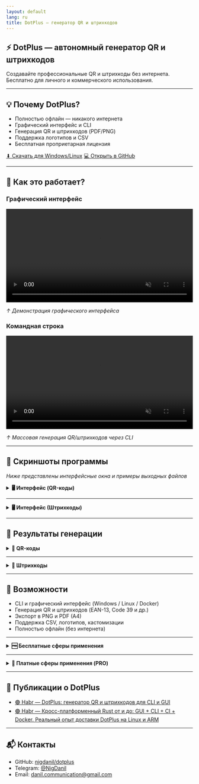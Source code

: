 ```yaml
---
layout: default
lang: ru
title: DotPlus — генератор QR и штрихкодов
---
```


## ⚡ DotPlus — автономный генератор QR и штрихкодов  
Создавайте профессиональные QR и штрихкоды без интернета.  
Бесплатно для личного и коммерческого использования.

---

## 💡 Почему DotPlus?

- Полностью офлайн — никакого интернета
- Графический интерфейс и CLI
- Генерация QR и штрихкодов (PDF/PNG)
- Поддержка логотипов и CSV
- Бесплатная проприетарная лицензия


<p style="margin: 1em 0;">
  <a href="https://github.com/nigdanil/dotplus/releases" class="btn">⬇ Скачать для Windows/Linux</a>
  <a href="https://github.com/nigdanil/dotplus" class="btn">💻 Открыть в GitHub</a>
</p>

---

## 🎥 Как это работает?
### Графический интерфейс
<video loop muted playsinline controls width="100%">
  <source src="/dotplus/assets/video/GUI.mp4" type="video/mp4">
  Ваш браузер не поддерживает воспроизведение видео.
</video>
<p><em>↑ Демонстрация графического интерфейса</em></p>

### Командная строка
<video loop muted playsinline controls width="100%">
  <source src="/dotplus/assets/video/300_QR-Codes.mp4" type="video/mp4">
  Ваш браузер не поддерживает воспроизведение видео.
</video>
<p><em>↑ Массовая генерация QR/штрихкодов через CLI</em></p>

---

## 📸 Скриншоты программы
<em>Ниже представлены интерфейсные окна и примеры выходных файлов</em>

<details markdown="1">
<summary><strong>🖥️ Интерфейс (QR-коды)</strong></summary>

<div class="screenshot-gallery">
  <a href="/dotplus/assets/screenshots/ru/qr/ui/1.png" target="_blank"><img src="/dotplus/assets/screenshots/ru/qr/ui/1.png" alt="GUI 1"></a>
  <a href="/dotplus/assets/screenshots/ru/qr/ui/2.png" target="_blank"><img src="/dotplus/assets/screenshots/ru/qr/ui/2.png" alt="GUI 2"></a>
  <a href="/dotplus/assets/screenshots/ru/qr/ui/3.png" target="_blank"><img src="/dotplus/assets/screenshots/ru/qr/ui/3.png" alt="GUI 3"></a>
  <a href="/dotplus/assets/screenshots/ru/qr/ui/4.png" target="_blank"><img src="/dotplus/assets/screenshots/ru/qr/ui/4.png" alt="GUI 4"></a>
  <a href="/dotplus/assets/screenshots/ru/qr/ui/5.png" target="_blank"><img src="/dotplus/assets/screenshots/ru/qr/ui/5.png" alt="GUI 5"></a>
  <a href="/dotplus/assets/screenshots/ru/qr/ui/6.png" target="_blank"><img src="/dotplus/assets/screenshots/ru/qr/ui/6.png" alt="GUI 6"></a>
  <a href="/dotplus/assets/screenshots/ru/qr/ui/7.png" target="_blank"><img src="/dotplus/assets/screenshots/ru/qr/ui/7.png" alt="GUI 7"></a>
  <a href="/dotplus/assets/screenshots/ru/qr/ui/8.png" target="_blank"><img src="/dotplus/assets/screenshots/ru/qr/ui/8.png" alt="GUI 8"></a>
</div>

</details>

---

<details markdown="1">
<summary><strong>🖥️ Интерфейс (Штрихкоды)</strong></summary>

<div class="screenshot-gallery">
  <a href="/dotplus/assets/screenshots/ru/barcodes/ui/1.png" target="_blank"><img src="/dotplus/assets/screenshots/ru/barcodes/ui/1.png" alt="GUI 1"></a>
  <a href="/dotplus/assets/screenshots/ru/barcodes/ui/2.png" target="_blank"><img src="/dotplus/assets/screenshots/ru/barcodes/ui/2.png" alt="GUI 2"></a>
  <a href="/dotplus/assets/screenshots/ru/barcodes/ui/3.png" target="_blank"><img src="/dotplus/assets/screenshots/ru/barcodes/ui/3.png" alt="GUI 3"></a>
</div>

</details>

---

## 🧾 Результаты генерации

<details markdown="1">
<summary><strong>🔳 QR-коды</strong></summary>

<div class="screenshot-gallery">
  <a href="/dotplus/assets/screenshots/ru/qr/res/1.png" target="_blank"><img src="/dotplus/assets/screenshots/ru/qr/res/1.png" alt="QR-code-1"></a>
  <a href="/dotplus/assets/screenshots/ru/qr/res/2.png" target="_blank"><img src="/dotplus/assets/screenshots/ru/qr/res/2.png" alt="QR-code-2"></a>
</div>

</details>

---

<details markdown="1">
<summary><strong>🔳 Штрихкоды</strong></summary>

<div class="screenshot-gallery">
  <a href="/dotplus/assets/screenshots/ru/barcodes/res/1.png" target="_blank"><img src="/dotplus/assets/screenshots/ru/barcodes/res/1.png" alt="QR-code-1"></a>
  <a href="/dotplus/assets/screenshots/ru/barcodes/res/2.png" target="_blank"><img src="/dotplus/assets/screenshots/ru/barcodes/res/2.png" alt="QR-code-2"></a>
  <a href="/dotplus/assets/screenshots/ru/barcodes/res/3.png" target="_blank"><img src="/dotplus/assets/screenshots/ru/barcodes/res/3.png" alt="QR-code-3"></a>
</div>

</details>

---

## 🚀 Возможности

- CLI и графический интерфейс (Windows / Linux / Docker)
- Генерация QR и штрихкодов (EAN-13, Code 39 и др.)
- Экспорт в PNG и PDF (A4)
- Поддержка CSV, логотипов, кастомизации
- Полностью офлайн (без интернета)

---

<details markdown="1">
<summary><strong>🆓 Бесплатные сферы применения</strong></summary>

{% include_relative applying_free_ru.md %}

</details>

---

<details markdown="1">
<summary><strong>💼 Платные сферы применения (PRO)</strong></summary>

{% include_relative applying_pro_ru.md %}

</details>


---

## 📰 Публикации о DotPlus

- [🟣 Habr — DotPlus: генератор QR и штрихкодов для CLI и GUI](https://habr.com/ru/articles/921570/)
- [🟣 Habr — Кросс-платформенный Rust от и до: GUI + CLI + CI + Docker. Реальный опыт доставки DotPlus на Linux и ARM](https://habr.com/ru/articles/924976/)

---

## 📬 Контакты

- GitHub: [nigdanil/dotplus](https://github.com/nigdanil/dotplus)
- Telegram: [@NigDanil](https://t.me/NigDanil)
- Email: danil.communication@gmail.com
